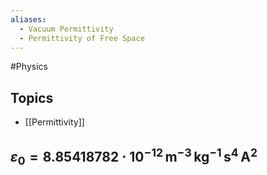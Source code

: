 ```yaml
---
aliases:
  - Vacuum Permittivity
  - Permittivity of Free Space
---
```

#Physics 
## Topics
* [[Permittivity]]
## $\displaystyle \varepsilon_{0}=8.85418782 \cdot10^{-12}\mathrm{\,m^{-3}\,kg^{-1}\,s^{4}\,A^{2}}$
